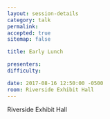 ```yaml
---
layout: session-details
category: talk
permalink:
accepted: true
sitemap: false

title: Early Lunch

presenters:
difficulty:

date: 2017-08-16 12:50:00 -0500
room: Riverside Exhibit Hall
---
```

Riverside Exhibit Hall
